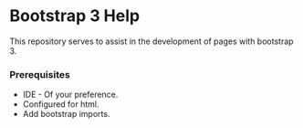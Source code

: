 # Bootstrap 3 Help

This repository serves to assist in the development of pages with bootstrap 3.


### Prerequisites

- IDE - Of your preference.
- Configured for html.
- Add bootstrap imports.

